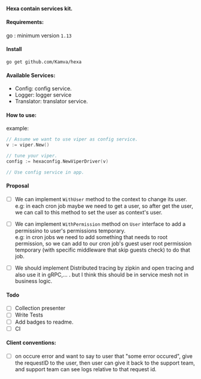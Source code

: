 #### Hexa contain services kit.

#### Requirements:
go : minimum version `1.13`

#### Install
```
go get github.com/Kamva/hexa
```

#### Available Services:
- Config: config service.
- Logger: logger service
- Translator: translator service.

#### How to use:
example:
```go
// Assume we want to use viper as config service.
v := viper.New()

// tune your viper.
config := hexaconfig.NewViperDriver(v)

// Use config service in app.
```

#### Proposal
- [ ] We can implement `WithUser` method to the context to change its user.  
e.g: in each cron job maybe we need to get a user, so after get the user, we can call to this
method to set the user as context's user.

- [ ] We can implement `WithPermission` method on `User` interface to add a permissino to user's 
permissions temporary.  
e.g: in cron jobs we need to add something that needs to root permission, so we can add to our cron job's guest user
root permission temporary (with specific middleware that skip guests check) to do that job. 

- [ ] We should implement Distributed tracing by zipkin and open tracing and also use it in gRPC,... . but I think this
should be in service mesh not in business logic.

#### Todo
- [ ] Collection presenter
- [ ] Write Tests
- [ ] Add badges to readme.
- [ ] CI

#### Client conventions:
- [ ] on occure error and want to say to user that "some error occured",  give the requestID to the user, then user can give it back to the support team, and support team can see logs relative to that request id.